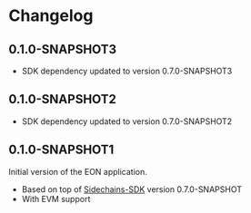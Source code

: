 # Changelog

## 0.1.0-SNAPSHOT3
* SDK dependency updated to version 0.7.0-SNAPSHOT3

## 0.1.0-SNAPSHOT2
* SDK dependency updated to version 0.7.0-SNAPSHOT2

## 0.1.0-SNAPSHOT1
Initial version of the EON application.
* Based on top of [Sidechains-SDK](https://github.com/HorizenOfficial/Sidechains-SDK) version 0.7.0-SNAPSHOT
* With EVM support